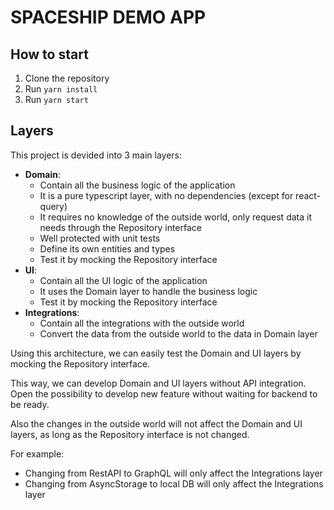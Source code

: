 # SPACESHIP DEMO APP

## How to start
1. Clone the repository
2. Run `yarn install`
3. Run `yarn start`

## Layers

This project is devided into 3 main layers:
- **Domain**:
  - Contain all the business logic of the application
  - It is a pure typescript layer, with no dependencies (except for react-query)
  - It requires no knowledge of the outside world, only request data it needs through the Repository interface
  - Well protected with unit tests
  - Define its own entities and types
  - Test it by mocking the Repository interface
- **UI**:
  - Contain all the UI logic of the application
  - It uses the Domain layer to handle the business logic
  - Test it by mocking the Repository interface
- **Integrations**:
  - Contain all the integrations with the outside world
  - Convert the data from the outside world to the data in Domain layer

Using this architecture, we can easily test the Domain and UI layers by mocking the Repository interface. 

This way, we can develop Domain and UI layers without API integration. Open the possibility to develop new feature without waiting for backend to be ready.

Also the changes in the outside world will not affect the Domain and UI layers, as long as the Repository interface is not changed.

For example:
- Changing from RestAPI to GraphQL will only affect the Integrations layer
- Changing from AsyncStorage to local DB will only affect the Integrations layer
